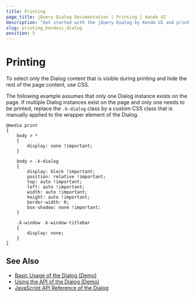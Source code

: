 ```yaml
---
title: Printing
page_title: jQuery Dialog Documentation | Printing | Kendo UI
description: "Get started with the jQuery Dialog by Kendo UI and print only the visible part of the widget."
slug: printing_kendoui_dialog
position: 5
---
```


# Printing

To select only the Dialog content that is visible during printing and hide the rest of the page content, use CSS.

The following example assumes that only one Dialog instance exists on the page. If multiple Dialog instances exist on the page and only one needs to be printed, replace the `.k-dialog` class by a custom CSS class that is manually applied to the wrapper element of the Dialog.

    @media print
    {
        body > *
        {
            display: none !important;
        }

        body > .k-dialog
        {
            display: block !important;
            position: relative !important;
            top: auto !important;
            left: auto !important;
            width: auto !important;
            height: auto !important;
            border-width: 0;
            box-shadow: none !important;
        }

        .k-window .k-window-titlebar
        {
            display: none;
        }
    }

## See Also

* [Basic Usage of the Dialog (Demo)](https://demos.telerik.com/kendo-ui/dialog/index)
* [Using the API of the Dialog (Demo)](https://demos.telerik.com/kendo-ui/dialog/api)
* [JavaScript API Reference of the Dialog](/api/javascript/ui/dialog)
